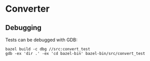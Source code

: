 # Converter

## Debugging

Tests can be debugged with GDB:

```shell
bazel build -c dbg //src:convert_test
gdb -ex 'dir .' -ex 'cd bazel-bin' bazel-bin/src/convert_test
```
